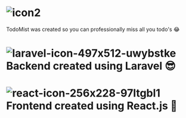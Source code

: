 # ![icon2](https://github.com/kp2129/todomist/assets/58330666/bc58a58a-6d36-443b-b5cb-615a6fd97989)
TodoMist was created so you can professionally miss all you todo's 😂


# ![laravel-icon-497x512-uwybstke](https://github.com/kp2129/todomist/assets/58330666/019e77e8-1866-4ca8-a151-d0541275b32a) Backend created using Laravel 😎
# ![react-icon-256x228-97ltgbl1](https://github.com/kp2129/todomist/assets/58330666/0c052c75-d638-4f66-bcdd-af8633302d61) Frontend created using React.js 👀


